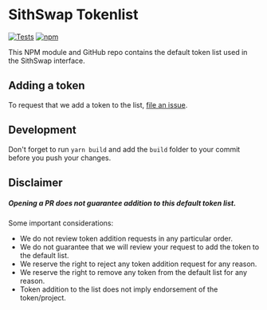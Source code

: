 # SithSwap Tokenlist

[![Tests](https://github.com/sithswap/tokenlist/workflows/Tests/badge.svg)](https://github.com/sithswap/tokenlist/actions?query=workflow%3ATests)
[![npm](https://img.shields.io/npm/v/@sithswap/tokenlist)](https://unpkg.com/@sithswap/tokenlist@latest/)

This NPM module and GitHub repo contains the default token list used in the SithSwap interface.

## Adding a token

To request that we add a token to the list,
[file an issue](https://github.com/sithswap/tokenlist/issues/new?assignees=&labels=token+request&template=token-request.md&title=Add+%7BTOKEN_SYMBOL%7D%3A+%7BTOKEN_NAME%7D).

## Development

Don't forget to run `yarn build` and add the `build` folder to your commit before you push your changes.

## Disclaimer

##### Opening a PR does not guarantee addition to this default token list. 

Some important considerations:

- We do not review token addition requests in any particular order.
- We do not guarantee that we will review your request to add the token to the default list.
- We reserve the right to reject any token addition request for any reason.
- We reserve the right to remove any token from the default list for any reason.
- Token addition to the list does not imply endorsement of the token/project.
